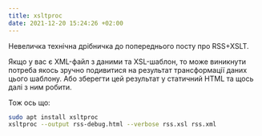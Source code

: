```yaml
---
title: xsltproc
date: 2021-12-20 15:24:26 +02:00
---
```


Невеличка технічна дрібничка до попереднього посту про RSS+XSLT.

Якщо у вас є XML-файл з даними та XSL-шаблон, то може виникнути потреба якось зручно подивитися на результат трансформації даних цього шаблону. Або зберегти цей результат у статичний HTML та щось далі з ним робити.

Тож ось що:

```sh
sudo apt install xsltproc
xsltproc --output rss-debug.html --verbose rss.xsl rss.xml
```
